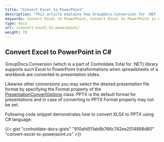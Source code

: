 ```yaml
---
title: "Convert Excel to PowerPoint"
description: "This article explains how GroupDocs.Conversion for .NET (which is a part of Conholdate.Total for .NET) supports Excel conversion to PowerPoint."
keywords: Convert Excel to PowerPoint, Convert Excel to PowerPoint in C#, Excel to PowerPoint
type: docs
url: /convert-excel-to-powerpoint/
weight: 70
---
```


## Convert Excel to PowerPoint in C#

GroupDocs.Conversion (which is a part of Conholdate.Total for .NET) library supports such Excel to PowerPoint transformations when spreadsheets of a workbook are converted to presentation slides.  

Likewise other conversions you may select the desired presentation file format by specifying the Format property of the [PresentationConvertOptions](https://apireference.groupdocs.com/conversion/net/groupdocs.conversion.options.convert/presentationconvertoptions) class. PPTX is the default format for presentations and in case of converting to PPTX Format property may not be set.  

Following code snippet demonstrates how to convert XLSX to PPTX using C# language:  



{{< gist "conholdate-docs-gists" "910afd511ab8b766c742ee2514898d80" "convert-excel-to-powerpoint.cs" >}}











